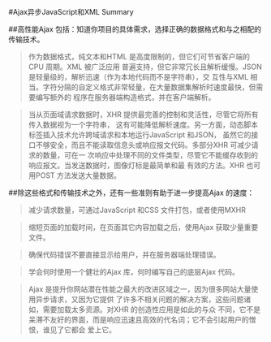 #Ajax异步JavaScript和XML  Summary

##高性能Ajax 包括：知道你项目的具体需求，选择正确的数据格式和与之相配的传输技术。

>作为数据格式，纯文本和HTML 是高度限制的，但它们可节省客户端的CPU 周期。XML 被广泛应用
 普遍支持，但它非常冗长且解析缓慢。JSON 是轻量级的，解析迅速（作为本地代码而不是字符串），交
 互性与XML 相当。字符分隔的自定义格式非常轻量，在大量数据集解析时速度最快，但需要编写额外的
 程序在服务器端构造格式，并在客户端解析。
 
>当从页面域请求数据时，XHR 提供最完善的控制和灵活性，尽管它将所有传入数据视为一个字符串，
 这有可能降低解析速度。另一方面，动态脚本标签插入技术允许跨域请求和本地运行JavaScript 和JSON，
 虽然它的接口不够安全，而且不能读取信息头或响应报文代码。多部分XHR 可减少请求的数量，可在一
 次响应中处理不同的文件类型，尽管它不能缓存收到的响应报文。当发送数据时，图像灯标是最简单和最
 有效的方法。XHR 也可用POST 方法发送大量数据。
 
##除这些格式和传输技术之外，还有一些准则有助于进一步提高Ajax 的速度：

>减少请求数量，可通过JavaScript 和CSS 文件打包，或者使用MXHR

>缩短页面的加载时间，在页面其它内容加载之后，使用Ajax 获取少量重要文件。

>确保代码错误不要直接显示给用户，并在服务器端处理错误。

>学会何时使用一个健壮的Ajax 库，何时编写自己的底层Ajax 代码。

>Ajax 是提升你网站潜在性能之最大的改进区域之一，因为很多网站大量使用异步请求，又因为它提供
 了许多不相关问题的解决方案，这些问题诸如，需要加载太多资源。对XHR 的创造性应用是如此的与众
 不同，它不是呆滞不友好的界面，而是响应迅速且高效的代名词；它不会引起用户的憎恨，谁见了它都会
 爱上它。
 
 